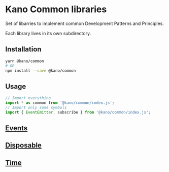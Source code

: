 # Kano Common libraries

Set of libarries to implement common Development Patterns and Principles.

Each library lives in its own subdirectory.

## Installation

```sh
yarn @kano/common
# OR
npm install --save @kano/common
```

## Usage

```js
// Import everything
import * as common from '@kano/common/index.js';
// Import only some symbols
import { EventEmitter, subscribe } from '@kano/common/index.js';

```

## [Events](./events)
## [Disposable](./disposable)
## [Time](./time)
